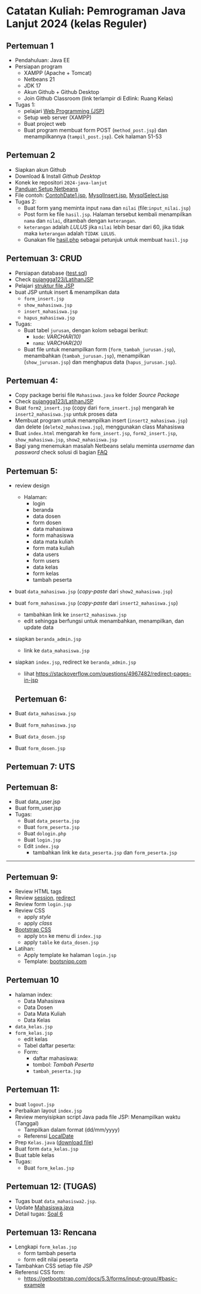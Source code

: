 # Catatan Kuliah: Pemrograman Java Lanjut 2024 (kelas Reguler)

## Pertemuan 1
- Pendahuluan: Java EE
- Persiapan program
  - XAMPP (Apache + Tomcat)
  - Netbeans 21
  - JDK 17
  - Akun Github + Github Desktop 
  - Join Github Classroom (link terlampir di Edlink: Ruang Kelas)
- Tugas 1:
  - pelajari [Web Programming (JSP)](docs/res/Web-Programming-(JSP).pdf)
  - Setup web server (XAMPP)
  - Buat project web
  - Buat program membuat form POST (`method_post.jsp`) dan menampilkannya (`tampil_post.jsp`). Cek halaman 51-53
  
## Pertemuan 2
- Siapkan akun Github
- Download & Install _Github Desktop_
- Konek ke repositori `2024-java-lanjut`
- [Panduan Setup Netbeans](docs/setup.md)
- File contoh: [ContohDate1.jsp](src/ContohDate1.jsp), [MysqlInsert.jsp](src/MysqlInsert.jsp), [MysqlSelect.jsp](src/MysqlSelect.jsp.jsp)
- Tugas 2:
  - Buat form yang meminta input `nama` dan `nilai` (file:`input_nilai.jsp`)
  - Post form ke file `hasil.jsp`. Halaman tersebut kembali menampilkan `nama` dan `nilai`, ditambah dengan `keterangan`.
  - `keterangan` adalah _LULUS_ jika `nilai` lebih besar dari 60, jika tidak maka `keterangan` adalah `TIDAK LULUS`.
  - Gunakan file [hasil.php](https://github.com/ruang-belajar/java-ee/blob/master/src/hasil.php) sebagai petunjuk untuk membuat `hasil.jsp`

## Pertemuan 3: CRUD
- Persiapan database ([test.sql](src/test.sql))
- Check [pujangga123/LatihanJSP](https://github.com/pujangga123/LatihanJSP)
- Pelajari [struktur file JSP](docs/struktur-file.md)
- buat JSP untuk insert & menampilkan data
  - `form_insert.jsp`
  - `show_mahasiswa.jsp`
  - `insert_mahasiswa.jsp`
  - `hapus_mahasiswa.jsp`
- Tugas:
  - Buat tabel `jurusan`, dengan kolom sebagai berikut:
    - `kode`: _VARCHAR(10)_
    - `nama`: _VARCHAR(20)_
  - Buat file untuk menampilkan form (`form_tambah_jurusan.jsp`), menambahkan (`tambah_jurusan.jsp`), menampilkan (`show_jurusan.jsp`) dan menghapus data (`hapus_jurusan.jsp`).

## Pertemuan 4:
- Copy package berisi file `Mahasiswa.java` ke folder _Source Package_
- Check [pujangga123/LatihanJSP](https://github.com/pujangga123/LatihanJSP)
- Buat `form2_insert.jsp` (copy dari `form_insert.jsp`) mengarah ke `insert2_mahasiswa.jsp` untuk proses data 
- Membuat program untuk menampilkan insert (`insert2_mahasiswa.jsp`) dan delete (`delete2_mahasiswa.jsp`), menggunakan class Mahasiswa
- Buat `index.html` mengarah ke `form_insert.jsp`, `form2_insert.jsp`, `show_mahasiswa.jsp`, `show2_mahasiswa.jsp` 
- Bagi yang menemukan masalah Netbeans selalu meminta _username_ dan _password_ check solusi di bagian [FAQ](docs/faq.md)

## Pertemuan 5:
- review design
  - Halaman: 
    - login
    - beranda
    - data dosen
    - form dosen
    - data mahasiswa
    - form mahasiswa
    - data mata kuliah
    - form mata kuliah
    - data users
    - form users
    - data kelas
    - form kelas
    - tambah peserta
- buat `data_mahasiswa.jsp` (_copy-paste_ dari `show2_mahasiswa.jsp`)
- buat `form_mahasiswa.jsp` (_copy-paste_ dari `insert2_mahasiswa.jsp`)
  - tambahkan link ke `insert2_mahasiswa.jsp`
  - edit sehingga berfungsi untuk menambahkan, menampilkan, dan update data
- siapkan `beranda_admin.jsp`
  - link ke `data_mahasiswa.jsp`
- siapkan `index.jsp`, redirect ke `beranda_admin.jsp`
  - lihat https://stackoverflow.com/questions/4967482/redirect-pages-in-jsp


  ## Pertemuan 6:
- Buat `data_mahasiswa.jsp`
- Buat `form_mahasiswa.jsp`
- Buat `data_dosen.jsp`
- Buat `form_dosen.jsp`

## Pertemuan 7: UTS

## Pertemuan 8:
- Buat data_user.jsp
- Buat form_user.jsp
- Tugas:
  - Buat `data_peserta.jsp`
  - Buat `form_peserta.jsp`
  - Buat `dologin.php`
  - Buat `login.jsp`
  - Edit `index.jsp`
    - tambahkan link ke `data_peserta.jsp` dan `form_peserta.jsp`

---

## Pertemuan 9:
- Review HTML tags
- Review [session](docs/session.md), [redirect](docs/redirect.md)
- Review form `login.jsp`
- Review CSS
  - apply _style_
  - apply _class_
- [Bootstrap CSS](docs/bootstrap.md) 
  - apply `btn` ke menu di `index.jsp`
  - apply `table` ke `data_dosen.jsp`
- Latihan:
  - Apply template ke halaman `login.jsp`
  - Template: [bootsnipp.com](https://bootsnipp.com/)


## Pertemuan 10
- halaman index:
  - Data Mahasiswa
  - Data Dosen
  - Data Mata Kuliah
  - Data Kelas
- `data_kelas.jsp`
- `form_kelas.jsp`
  - edit kelas
  - Tabel daftar peserta:
  - Form:
    - daftar mahasiswa:
    - tombol: _Tambah Peserta_
    - `tambah_peserta.jsp`

## Pertemuan 11:
- buat `logout.jsp`
- Perbaikan layout `index.jsp`
- Review menyisipkan script Java pada file JSP: Menampilkan waktu (Tanggal)
  - Tampilkan dalam format (dd/mm/yyyy)
  - Referensi [LocalDate](https://www.geeksforgeeks.org/java-time-localdate-class-in-java/)
- Prep `Kelas.java` ([download file](https://github.com/ruang-belajar/SIKampus2/blob/persiapan/src/java/kampus/Kelas.java))
- Buat form `data_kelas.jsp`
- Buat table kelas
- Tugas:
  - Buat `form_kelas.jsp`

## Pertemuan 12: (TUGAS)
- Tugas buat `data_mahasiswa2.jsp`.
- Update [Mahasiswa.java](https://github.com/pujangga123/LatihanOOP/blob/main/src/kampus/Mahasiswa.java)
- Detail tugas: [Soal 6](latihan/soal6.md)

## Pertemuan 13: Rencana
- Lengkapi `form_kelas.jsp`
  - form tambah peserta
  - form edit nilai peserta
- Tambahkan CSS setiap file JSP
- Referensi CSS form:
  - https://getbootstrap.com/docs/5.3/forms/input-group/#basic-example